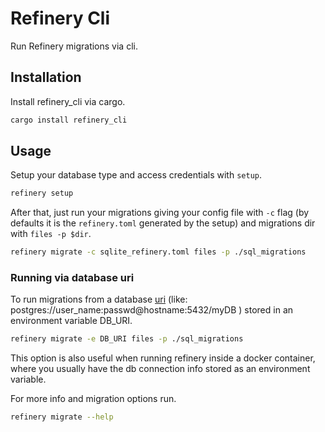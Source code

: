 # Refinery Cli

Run Refinery migrations via cli.

## Installation
Install refinery_cli via cargo.

```sh
cargo install refinery_cli
```

## Usage
Setup your database type and access credentials with `setup`.

```sh
refinery setup
```

After that, just run your migrations giving your config file with `-c` flag (by defaults it is the `refinery.toml` generated by the setup) and migrations dir with `files -p $dir`.

```sh
refinery migrate -c sqlite_refinery.toml files -p ./sql_migrations
```

### Running via database uri

To run migrations from a database [uri](http://www.postgresql.org/docs/current/static/libpq-connect.html#LIBPQ-CONNSTRING) (like: postgres://user_name:passwd@hostname:5432/myDB ) stored in an environment variable DB_URI.

```sh
refinery migrate -e DB_URI files -p ./sql_migrations
```
This option is also useful when running refinery inside a docker container, where you usually have the db connection info stored as an environment variable.  


For more info and migration options run.

```sh
refinery migrate --help
```

